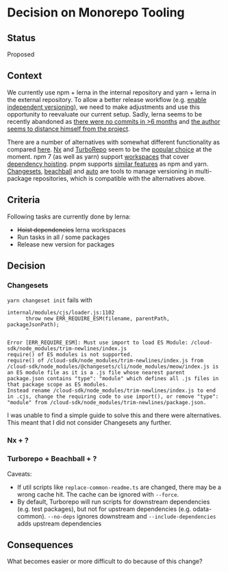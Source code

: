# Decision on Monorepo Tooling

## Status

Proposed

## Context

We currently use npm + lerna in the internal repository and yarn + lerna in the external repository.
To allow a better release workflow (e.g. [enable independent versioning](./0027-versioning-strategy.md)), we need to make adjustments and use this opportunity to reevaluate our current setup.
Sadly, lerna seems to be recently abandoned as [there were no commits in >6 months](https://github.com/lerna/lerna/commits/main) and [the author seems to distance himself from the project](https://twitter.com/evocateur/status/1483311321860886530).

There are a number of alternatives with somewhat different functionality as compared [here](https://monorepo.tools/).
[Nx](https://nx.dev/getting-started/intro) and [TurboRepo](https://turborepo.org/docs) seem to be the [popular choice](https://2021.stateofjs.com/en-US/libraries/monorepo-tools) at the moment.
npm 7 (as well as yarn) support [workspaces](https://docs.npmjs.com/cli/v7/using-npm/workspaces) that cover [dependency hoisting](https://github.com/npm/rfcs/discussions/284#discussioncomment-126991).
pnpm supports [similar features](https://pnpm.io/feature-comparison) as npm and yarn.
[Changesets](https://github.com/changesets/changesets), [beachball](https://github.com/microsoft/beachball) and [auto](https://github.com/intuit/auto) are tools to manage versioning in multi-package repositories, which is compatible with the alternatives above.

## Criteria

Following tasks are currently done by lerna:

- ~~Hoist dependencies~~ lerna workspaces
- Run tasks in all / some packages
- Release new version for packages

## Decision

### Changesets

`yarn changeset init` fails with

```
internal/modules/cjs/loader.js:1102
      throw new ERR_REQUIRE_ESM(filename, parentPath, packageJsonPath);
      ^

Error [ERR_REQUIRE_ESM]: Must use import to load ES Module: /cloud-sdk/node_modules/trim-newlines/index.js
require() of ES modules is not supported.
require() of /cloud-sdk/node_modules/trim-newlines/index.js from /cloud-sdk/node_modules/@changesets/cli/node_modules/meow/index.js is an ES module file as it is a .js file whose nearest parent package.json contains "type": "module" which defines all .js files in that package scope as ES modules.
Instead rename /cloud-sdk/node_modules/trim-newlines/index.js to end in .cjs, change the requiring code to use import(), or remove "type": "module" from /cloud-sdk/node_modules/trim-newlines/package.json.
```

I was unable to find a simple guide to solve this and there were alternatives.
This meant that I did not consider Changesets any further.

### Nx + ?

### Turborepo + Beachball + ?

Caveats:

- If util scripts like `replace-common-readme.ts` are changed, there may be a wrong cache hit. The cache can be ignored with `--force`.
- By default, Turborepo will run scripts for downstream dependencies (e.g. test packages), but not for upstream dependencies (e.g. odata-common). `--no-deps` ignores downstream and `--include-dependencies` adds upstream dependencies

## Consequences

What becomes easier or more difficult to do because of this change?
